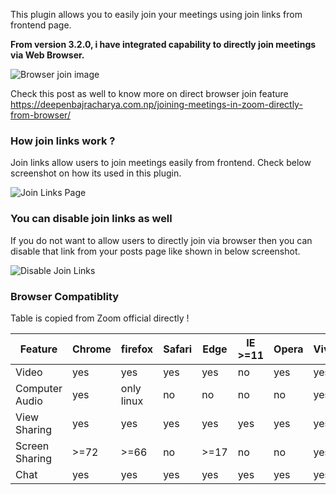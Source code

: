 This plugin allows you to easily join your meetings using join links from frontend page.

**From version 3.2.0, i have integrated capability to directly join meetings via Web Browser.**

<img src="https://deepenbajracharya.com.np/wp-content/uploads/2020/03/Screen-Shot-2020-03-17-at-2.52.54-PM.png"  alt="Browser join image">

Check this post as well to know more on direct browser join feature <a href="https://deepenbajracharya.com.np/joining-meetings-in-zoom-directly-from-browser/">https://deepenbajracharya.com.np/joining-meetings-in-zoom-directly-from-browser/</a>

### How join links work ?

Join links allow users to join meetings easily from frontend. Check below screenshot on how its used in this plugin.

<img src="https://deepenbajracharya.com.np/wp-content/uploads/2020/03/join-links-page.png" alt="Join Links Page">

### You can disable join links as well

If you do not want to allow users to directly join via browser then you can disable that link from your posts page like shown in below screenshot.

<img src="https://deepenbajracharya.com.np/wp-content/uploads/2020/03/disable-join-links.png" alt="Disable Join Links">

### Browser Compatiblity

Table is copied from Zoom official directly !

<table>
<thead>
<tr>
<th>Feature</th>
<th>Chrome</th>
<th>firefox</th>
<th>Safari</th>
<th>Edge</th>
<th>IE &gt;=11</th>
<th>Opera</th>
<th>Vivaldi</th>
<th>Edge(Chromium)</th>
</tr>
</thead>
<tbody>
<tr>
<td>Video</td>
<td>yes</td>
<td>yes</td>
<td>yes</td>
<td>yes</td>
<td>no</td>
<td>yes</td>
<td>yes</td>
<td>yes</td>
</tr>
<tr>
<td>Computer Audio</td>
<td>yes</td>
<td>only linux</td>
<td>no</td>
<td>no</td>
<td>no</td>
<td>no</td>
<td>yes</td>
<td>yes</td>
</tr>
<tr>
<td>View Sharing</td>
<td>yes</td>
<td>yes</td>
<td>yes</td>
<td>yes</td>
<td>yes</td>
<td>yes</td>
<td>yes</td>
<td>yes</td>
</tr>
<tr>
<td>Screen Sharing</td>
<td>&gt;=72</td>
<td>&gt;=66</td>
<td>no</td>
<td>&gt;=17</td>
<td>no</td>
<td>no</td>
<td>yes</td>
<td>yes</td>
</tr>
<tr>
<td>Chat</td>
<td>yes</td>
<td>yes</td>
<td>yes</td>
<td>yes</td>
<td>yes</td>
<td>yes</td>
<td>yes</td>
<td>yes</td>
</tr>
</tbody>
</table>
